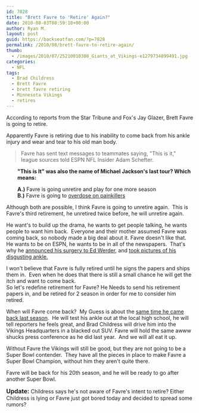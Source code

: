```yaml
---
id: 7828
title: "Brett Favre to 'Retire' Again?"
date: 2010-08-03T08:59:18+00:00
author: Ryan M.
layout: post
guid: https://backseatfan.com/?p=7828
permalink: /2010/08/brett-favre-to-retire-again/
thumb:
  - /images/2010/07/25210010308_Giants_at_Vikings-e1279734899491.jpg
categories:
  - NFL
tags:
  - Brad Childress
  - Brett Favre
  - brett favre retiring
  - Minnesota Vikings
  - retires
---
```


<div class="entry">
  <p>
    According to reports from the Star Tribune and Fox's Jay Glazer, Brett Favre is going to retire.
  </p>

  <p>
    Apparently Favre is retiring due to his inability to come back from his ankle injury and wear and tear to his old man body.
  </p>

  <blockquote>
    <p>
      Favre has sent text messages to teammates saying, "This is it," league sources told ESPN NFL Insider Adam Schefter.
    </p>
  </blockquote>

  <p style="padding-left: 30px;">
    <strong>"This is It" was also the name of Michael Jackson's last tour? Which means:</strong>
  </p>

  <p style="padding-left: 30px;">
    <strong>A.)</strong> Favre is going unretire and play for one more season<br /> <strong>B.)</strong> Favre is going to <a href="http://www.nytimes.com/1996/05/15/sports/pro-football-favre-says-he-abused-painkillers-and-will-enter-treatment-center.html">overdose on painkillers</a>
  </p>

  <p>
    Although both are possible, I think Favre is going to unretire again.  This is Favre's third retirement, he unretired twice before, he will unretire again.
  </p>

  <p>
    He want's to build up the drama, he wants to get people talking, he wants people to want him back.  Everyone and their mother assumed Favre was coming back, so nobody made a big deal about it. Favre doesn't like that.  He wants to be on ESPN, he wants to be in all of the newspapers.  That's why he <a href="https://backseatfan.com/2010/04/favre-needs-ankle-surgery/">announced his surgery to Ed Werder</a>, and <a href="http://www.google.com/url?sa=t&source=web&cd=10&ved=0CD8QFjAJ&url=http%3A%2F%2Fbackseatfan.com%2F2010%2F02%2Fbrett-favre-injury-pictures%2F&ei=9TxYTJS0EsT58Ab1n9CUCw&usg=AFQjCNFCwtapVp8a6RsgElpZhkyoexDVFQ">took pictures of his disgusting ankle.</a>
  </p>

  <p>
    I won't believe that Favre is fully retired until he signs the papers and ships them in.  Even when he does that there is still a small chance he will get the itch and want to come back.<br /> So let's redefine retirement for Favre? He Needs to send his retirement papers in, and be retired for 2 season in order for me to consider him retired.
  </p>

  <p>
    When will Favre come back?  My Guess is about the <a href="http://www.youtube.com/watch?v=4Fsm0WIXqcE&feature=related">same time he came back last season</a>.  He will test his ankle out at the local high school, he will tell reporters he feels great, and Brad Childress will drive him into the Vikings Headquarters in a blacked out SUV. Favre will hold the same awww shucks press conference as he did last year.  And we will all eat it up.
  </p>

  <p>
    Without Favre the Vikings will still be good, but they are not going to be a Super Bowl contender.  They have all the pieces in place to make Favre a Super Bowl Champion, without him they aren't quite there.
  </p>

  <p>
    Favre will be back for his 20th season, and he will be ready to go after another Super Bowl.
  </p>

  <p>
    <span style="font-size: medium;"><strong>Update:</strong></span> Childress says he's not aware of Favre's intent to retire? Either Childress is lying or Favre just got bored today and decided to spread some rumors?
  </p>

  <p>
  </p>
</div>
